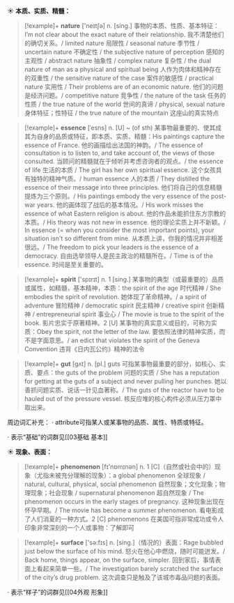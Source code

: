 ☀ <span class="category">**本质、实质、精髓：**</span>
>[!example]+ <span class="vocabulary">**nature**</span> ['neɪtʃə] 
> <span class="definition">n. [sing.] 事物的本质、性质、基本特征：</span>I’m not clear about the exact nature of their relationship. 我不清楚他们的确切关系。/ limited nature 局限性 / seasonal nature 季节性 / uncertain nature 不确定性 / the subjective nature of perception 感知的主观性 / abstract nature 抽象性 / complex nature 复杂性 / the dual nature of man as a physical and spiritual being 人作为肉体和精神存在的双重性 / the sensitive nature of the case 案件的敏感性 / practical nature 实用性 / Their problems are of an economic nature. 他们的问题是经济问题。/ competitive nature 竞争性 / the nature of the task 任务的性质 / the true nature of the world 世间的真谛 / physical, sexual nature 身体特征；性特征 / the true nature of the mountain 这座山的真实特点
           
>[!example]+ <span class="vocabulary">**essence**</span> [ˈesns]
> <span class="definition">n. [U] ~ (of sth) 某事物最重要的、使其成其为自身的品质或特征，即本质、实质、精髓：</span>His paintings capture the essence of France. 他的画描绘出法国的神韵。/ The essence of consultation is to listen to, and take account of, the views of those consulted. 当顾问的精髓就在于倾听并考虑咨询者的观点。/ the essence of life 生活的本质 / The girl has her own spiritual essence. 这个女孩具有独特的精神气质。/ human essence 人的本质 / They distilled the essence of their message into three principles. 他们将自己的信息精髓提炼为三个原则。/ His paintings embody the very essence of the post-war years. 他的画体现了战后的基本情况。/ His work misses the essence of what Eastern religion is about. 他的作品未能抓住东方宗教的本质。/ His theory was not new in essence. 他的理论实质上并不新颖。/ In essence (= when you consider the most important points), your situation isn't so different from mine. 从本质上讲，你我的情况并非相差很远。/ The freedom to pick your leaders is the essence of a democracy. 自由选举领导人是民主政治的精髓所在。/ Time is of the essence. 时间是至关重要的。

>[!example]+ <span class="vocabulary">**spirit**</span> ['spɪrɪt] 
> <span class="definition">n. 1 [sing.] 某事物的典型（或最重要的）品质或属性，如精髓，基本精神，本质：</span>the spirit of the age 时代精神 / She embodies the spirit of revolution. 她体现了革命精神。/ a spirit of adventure 冒险精神 / democratic spirit 民主精神 / creative spirit 创新精神 / entrepreneurial spirit 事业心 / The movie is true to the spirit of the book. 影片忠实于原著精神。<span class="definition">2 [U] 某事物的真实意义或目的，可称为实质：</span>Obey the spirit, not the letter of the law. 要依照法律的精神实质，而不是字面意思。/ an edict that violates the spirit of the Geneva Convention 违背《日内瓦公约》精神的法令 

>[!example]+ <span class="vocabulary">**gut**</span> [gʌt]
> <span class="definition">n. [pl.] guts 可指某事物最重要的部分，如核心、实质、要点：</span>the guts of the problem 问题的实质 / She has a reputation for getting at the guts of a subject and never pulling her punches. 她以善抓问题实质、说话一针见血著称。/ The guts of the reactor have to be hauled out of the pressure vessel. 核反应堆的核心构件必须从压力罩中取出来。

周边词汇补充：
· attribute可指某人或某事物的品质、属性、特质或特征。

· 表示“基础”的词群见[[03基础 基本]]

☀ <span class="category">**现象、表面：**</span>
>[!example]+ <span class="vocabulary">**phenomenon**</span> [fɪ'nɒmɪnən] 
> <span class="definition">n. 1 [C]（自然或社会中的）现象（尤指未被充分理解的现象）：</span>a global phenomenon 全球现象 / natural, cultural, physical, social phenomenon 自然现象；文化现象；物理现象；社会现象 / supernatural phenomenon 超自然现象 / The phenomenon occurs in the early stages of pregnancy. 这种现象出现在怀孕早期。/ The movie has become a summer phenomenon. 看电影成了人们消夏的一种方式。<span class="definition">2 [C] phenomenons 在美国可指非常成功或令人印象非常深刻的一个人或事物：</span>了解即可

>[!example]+ <span class="vocabulary">**surface**</span> ['sə:fɪs] 
> <span class="definition">n. [sing.]（情况的）表面：</span>Rage bubbled just below the surface of his mind. 怒火在他心中燃烧，随时可能迸发。/ Back home, things appear, on the surface, simpler. 回到家后，事情表面上看起来简单一些。/ The investigation barely scratched the surface of the city’s drug problem. 这次调查只是触及了该城市毒品问题的表面。

· 表示“样子”的词群见[[04外观 形象]]
